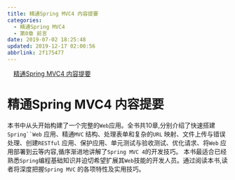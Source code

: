 ```yaml
---
title: 精通Spring MVC4 内容提要
categories: 
  - 精通Spring MVC4
  - 第0章 前言
date: 2019-07-02 18:25:48
updated: 2019-12-17 02:00:56
abbrlink: 2f175477
---
```

<div id='my_toc'><a href="/ReadingNotes/2f175477/#精通Spring-MVC4-内容提要" class="header_1">精通Spring MVC4 内容提要</a>&nbsp;<br></div>
<style>.header_1{margin-left: 1em;}.header_2{margin-left: 2em;}.header_3{margin-left: 3em;}.header_4{margin-left: 4em;}.header_5{margin-left: 5em;}.header_6{margin-left: 6em;}</style>
<!--more-->
<script>if (navigator.platform.search('arm')==-1){document.getElementById('my_toc').style.display = 'none';}var e,p = document.getElementsByTagName('p');while (p.length>0) {e = p[0];e.parentElement.removeChild(e);}</script>

<!--end-->
# 精通Spring MVC4 内容提要 #
本书中从头开始构建了一个完整的`Web`应用。全书共10章,分别介绍了快速搭建`Spring``Web` 应用、精通`MVC` 结构、处理表单和复杂的`URL` 映射、文件上传与错误处理、创建`RESTful` 应用、保护应用、单元测试与验收测试、优化请求、将`Web` 应用部署到云等内容,循序渐进地讲解了`Spring MVC 4`的开发技巧。
本书最适合已经熟悉`Spring`编程基础知识并迫切希望扩展其`Web`技能的开发人员。通过阅读本书,读者将深度把握`Spring MVC` 的各项特性及实用技巧。

